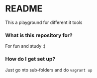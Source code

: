 # README #

This a playground for different it tools

### What is this repository for? ###

For fun and study :)

### How do I get set up? ###

Just go nto sub-folders and do `vagrant up` 